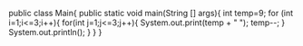 public class Main{
    public static void main(String [] args){
        int temp=9;
        for (int i=1;i<=3;i++){
            for(int j=1;j<=3;j++){
                System.out.print(temp + " ");
                temp--;
            }
            System.out.println();
        }
    }
}
